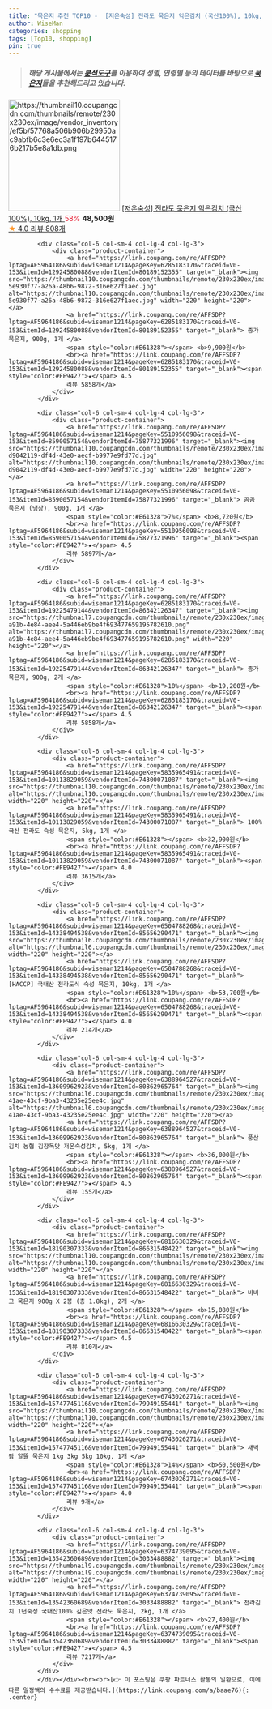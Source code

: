 ```yaml
---
title: "묵은지 추천 TOP10 -  [저온숙성] 전라도 묵은지 익은김치 (국산100%), 10kg, 1개 "
author: WiseMan
categories: shopping
tags: [Top10, shopping]
pin: true
---
```


> ##### 해당 게시물에서는 [**분석도구**](https://itemscout.io/)를 이용하여 **성별**, **연령별** 등의 데이터를 바탕으로 [**묵은지**](https://link.coupang.com/a/baae76)들을 추천해드리고 있습니다.
<div class="container"><div class="row">
            <div class="col-6 col-sm-4 col-lg-4 col-lg-3">
                <div class="product-container">
                    <a href="https://link.coupang.com/re/AFFSDP?lptag=AF5964186&subid=wiseman1214&pageKey=7641906390&traceid=V0-153&itemId=20308108153&vendorItemId=88098479945" target="_blank"><img src="https://thumbnail10.coupangcdn.com/thumbnails/remote/230x230ex/image/vendor_inventory/ef5b/57768a506b906b29950ac9abfb6c3e6ec3a1f197b6445176b217b5e8a1db.png" alt="https://thumbnail10.coupangcdn.com/thumbnails/remote/230x230ex/image/vendor_inventory/ef5b/57768a506b906b29950ac9abfb6c3e6ec3a1f197b6445176b217b5e8a1db.png" width="220" height="220"></a>
                    <a href="https://link.coupang.com/re/AFFSDP?lptag=AF5964186&subid=wiseman1214&pageKey=7641906390&traceid=V0-153&itemId=20308108153&vendorItemId=88098479945" target="_blank"> [저온숙성] 전라도 묵은지 익은김치 (국산100%), 10kg, 1개 </a>
                    <span style="color:#E61328">58%</span> <b>48,500원</b>
                    <br><a href="https://link.coupang.com/re/AFFSDP?lptag=AF5964186&subid=wiseman1214&pageKey=7641906390&traceid=V0-153&itemId=20308108153&vendorItemId=88098479945" target="_blank"><span style="color:#FE9427">★</span> 4.0
                    리뷰 808개</a>
                </div>
            </div>
            
            <div class="col-6 col-sm-4 col-lg-4 col-lg-3">
                <div class="product-container">
                    <a href="https://link.coupang.com/re/AFFSDP?lptag=AF5964186&subid=wiseman1214&pageKey=6285183170&traceid=V0-153&itemId=12924580088&vendorItemId=80189152355" target="_blank"><img src="https://thumbnail10.coupangcdn.com/thumbnails/remote/230x230ex/image/retail/images/548731612400102-5e930f77-a26a-48b6-9872-316e627f1aec.jpg" alt="https://thumbnail10.coupangcdn.com/thumbnails/remote/230x230ex/image/retail/images/548731612400102-5e930f77-a26a-48b6-9872-316e627f1aec.jpg" width="220" height="220"></a>
                    <a href="https://link.coupang.com/re/AFFSDP?lptag=AF5964186&subid=wiseman1214&pageKey=6285183170&traceid=V0-153&itemId=12924580088&vendorItemId=80189152355" target="_blank"> 종가 묵은지, 900g, 1개 </a>
                    <span style="color:#E61328"></span> <b>9,900원</b>
                    <br><a href="https://link.coupang.com/re/AFFSDP?lptag=AF5964186&subid=wiseman1214&pageKey=6285183170&traceid=V0-153&itemId=12924580088&vendorItemId=80189152355" target="_blank"><span style="color:#FE9427">★</span> 4.5
                    리뷰 5858개</a>
                </div>
            </div>
            
            <div class="col-6 col-sm-4 col-lg-4 col-lg-3">
                <div class="product-container">
                    <a href="https://link.coupang.com/re/AFFSDP?lptag=AF5964186&subid=wiseman1214&pageKey=5510956098&traceid=V0-153&itemId=8590057154&vendorItemId=75877321996" target="_blank"><img src="https://thumbnail10.coupangcdn.com/thumbnails/remote/230x230ex/image/retail/images/1849044547524319-d9042119-df4d-43e0-aecf-b9977e9fd77d.jpg" alt="https://thumbnail10.coupangcdn.com/thumbnails/remote/230x230ex/image/retail/images/1849044547524319-d9042119-df4d-43e0-aecf-b9977e9fd77d.jpg" width="220" height="220"></a>
                    <a href="https://link.coupang.com/re/AFFSDP?lptag=AF5964186&subid=wiseman1214&pageKey=5510956098&traceid=V0-153&itemId=8590057154&vendorItemId=75877321996" target="_blank"> 곰곰 묵은지 (냉장), 900g, 1개 </a>
                    <span style="color:#E61328">7%</span> <b>8,720원</b>
                    <br><a href="https://link.coupang.com/re/AFFSDP?lptag=AF5964186&subid=wiseman1214&pageKey=5510956098&traceid=V0-153&itemId=8590057154&vendorItemId=75877321996" target="_blank"><span style="color:#FE9427">★</span> 4.5
                    리뷰 5897개</a>
                </div>
            </div>
            
            <div class="col-6 col-sm-4 col-lg-4 col-lg-3">
                <div class="product-container">
                    <a href="https://link.coupang.com/re/AFFSDP?lptag=AF5964186&subid=wiseman1214&pageKey=6285183170&traceid=V0-153&itemId=19225479144&vendorItemId=86342126347" target="_blank"><img src="https://thumbnail7.coupangcdn.com/thumbnails/remote/230x230ex/image/retail/images/dd9b7aeb-a91b-4e84-aee4-5a446eb9be4f693477659195782610.png" alt="https://thumbnail7.coupangcdn.com/thumbnails/remote/230x230ex/image/retail/images/dd9b7aeb-a91b-4e84-aee4-5a446eb9be4f693477659195782610.png" width="220" height="220"></a>
                    <a href="https://link.coupang.com/re/AFFSDP?lptag=AF5964186&subid=wiseman1214&pageKey=6285183170&traceid=V0-153&itemId=19225479144&vendorItemId=86342126347" target="_blank"> 종가 묵은지, 900g, 2개 </a>
                    <span style="color:#E61328">10%</span> <b>19,200원</b>
                    <br><a href="https://link.coupang.com/re/AFFSDP?lptag=AF5964186&subid=wiseman1214&pageKey=6285183170&traceid=V0-153&itemId=19225479144&vendorItemId=86342126347" target="_blank"><span style="color:#FE9427">★</span> 4.5
                    리뷰 5858개</a>
                </div>
            </div>
            
            <div class="col-6 col-sm-4 col-lg-4 col-lg-3">
                <div class="product-container">
                    <a href="https://link.coupang.com/re/AFFSDP?lptag=AF5964186&subid=wiseman1214&pageKey=5835965491&traceid=V0-153&itemId=10113829059&vendorItemId=74300071087" target="_blank"><img src="https://thumbnail10.coupangcdn.com/thumbnails/remote/230x230ex/image/vendor_inventory/6392/98c87bbabb8305c5d50447c9430fe4d48b19d1792b7c4cb2ce78031e0d4f.jpg" alt="https://thumbnail10.coupangcdn.com/thumbnails/remote/230x230ex/image/vendor_inventory/6392/98c87bbabb8305c5d50447c9430fe4d48b19d1792b7c4cb2ce78031e0d4f.jpg" width="220" height="220"></a>
                    <a href="https://link.coupang.com/re/AFFSDP?lptag=AF5964186&subid=wiseman1214&pageKey=5835965491&traceid=V0-153&itemId=10113829059&vendorItemId=74300071087" target="_blank"> 100% 국산 전라도 숙성 묵은지, 5kg, 1개 </a>
                    <span style="color:#E61328"></span> <b>32,900원</b>
                    <br><a href="https://link.coupang.com/re/AFFSDP?lptag=AF5964186&subid=wiseman1214&pageKey=5835965491&traceid=V0-153&itemId=10113829059&vendorItemId=74300071087" target="_blank"><span style="color:#FE9427">★</span> 4.0
                    리뷰 3615개</a>
                </div>
            </div>
            
            <div class="col-6 col-sm-4 col-lg-4 col-lg-3">
                <div class="product-container">
                    <a href="https://link.coupang.com/re/AFFSDP?lptag=AF5964186&subid=wiseman1214&pageKey=6504788268&traceid=V0-153&itemId=14338494538&vendorItemId=85656290471" target="_blank"><img src="https://thumbnail6.coupangcdn.com/thumbnails/remote/230x230ex/image/vendor_inventory/8bef/d11804ec1a0759e00e35694352ab2ef168f85d127533a1d58022c1e1b88d.jpg" alt="https://thumbnail6.coupangcdn.com/thumbnails/remote/230x230ex/image/vendor_inventory/8bef/d11804ec1a0759e00e35694352ab2ef168f85d127533a1d58022c1e1b88d.jpg" width="220" height="220"></a>
                    <a href="https://link.coupang.com/re/AFFSDP?lptag=AF5964186&subid=wiseman1214&pageKey=6504788268&traceid=V0-153&itemId=14338494538&vendorItemId=85656290471" target="_blank"> [HACCP] 국내산 전라도식 숙성 묵은지, 10kg, 1개 </a>
                    <span style="color:#E61328">10%</span> <b>53,700원</b>
                    <br><a href="https://link.coupang.com/re/AFFSDP?lptag=AF5964186&subid=wiseman1214&pageKey=6504788268&traceid=V0-153&itemId=14338494538&vendorItemId=85656290471" target="_blank"><span style="color:#FE9427">★</span> 4.0
                    리뷰 214개</a>
                </div>
            </div>
            
            <div class="col-6 col-sm-4 col-lg-4 col-lg-3">
                <div class="product-container">
                    <a href="https://link.coupang.com/re/AFFSDP?lptag=AF5964186&subid=wiseman1214&pageKey=6388964527&traceid=V0-153&itemId=13609962923&vendorItemId=80862965764" target="_blank"><img src="https://thumbnail6.coupangcdn.com/thumbnails/remote/230x230ex/image/retail/images/2022/03/04/18/6/49644668-41ae-43cf-9ba3-43235e25ee4c.jpg" alt="https://thumbnail6.coupangcdn.com/thumbnails/remote/230x230ex/image/retail/images/2022/03/04/18/6/49644668-41ae-43cf-9ba3-43235e25ee4c.jpg" width="220" height="220"></a>
                    <a href="https://link.coupang.com/re/AFFSDP?lptag=AF5964186&subid=wiseman1214&pageKey=6388964527&traceid=V0-153&itemId=13609962923&vendorItemId=80862965764" target="_blank"> 풍산김치 농협 김장독맛 저온숙성김치, 5kg, 1개 </a>
                    <span style="color:#E61328"></span> <b>36,000원</b>
                    <br><a href="https://link.coupang.com/re/AFFSDP?lptag=AF5964186&subid=wiseman1214&pageKey=6388964527&traceid=V0-153&itemId=13609962923&vendorItemId=80862965764" target="_blank"><span style="color:#FE9427">★</span> 4.5
                    리뷰 155개</a>
                </div>
            </div>
            
            <div class="col-6 col-sm-4 col-lg-4 col-lg-3">
                <div class="product-container">
                    <a href="https://link.coupang.com/re/AFFSDP?lptag=AF5964186&subid=wiseman1214&pageKey=6816630329&traceid=V0-153&itemId=18190307333&vendorItemId=86631548422" target="_blank"><img src="https://thumbnail10.coupangcdn.com/thumbnails/remote/230x230ex/image/vendor_inventory/b4ed/78bcadb3d1dfe2cb418bab9e3cf120c86953722d849067c81f575d3b8b10.PNG" alt="https://thumbnail10.coupangcdn.com/thumbnails/remote/230x230ex/image/vendor_inventory/b4ed/78bcadb3d1dfe2cb418bab9e3cf120c86953722d849067c81f575d3b8b10.PNG" width="220" height="220"></a>
                    <a href="https://link.coupang.com/re/AFFSDP?lptag=AF5964186&subid=wiseman1214&pageKey=6816630329&traceid=V0-153&itemId=18190307333&vendorItemId=86631548422" target="_blank"> 비비고 묵은지 900g X 2봉 (총 1.8kg), 2개 </a>
                    <span style="color:#E61328"></span> <b>15,080원</b>
                    <br><a href="https://link.coupang.com/re/AFFSDP?lptag=AF5964186&subid=wiseman1214&pageKey=6816630329&traceid=V0-153&itemId=18190307333&vendorItemId=86631548422" target="_blank"><span style="color:#FE9427">★</span> 4.5
                    리뷰 810개</a>
                </div>
            </div>
            
            <div class="col-6 col-sm-4 col-lg-4 col-lg-3">
                <div class="product-container">
                    <a href="https://link.coupang.com/re/AFFSDP?lptag=AF5964186&subid=wiseman1214&pageKey=6743026271&traceid=V0-153&itemId=15747745116&vendorItemId=79949155441" target="_blank"><img src="https://thumbnail10.coupangcdn.com/thumbnails/remote/230x230ex/image/vendor_inventory/48bb/fb6641a895101f1136d4e9f057fb118f03f71e75c0bfd65f69718b706f3a.jpg" alt="https://thumbnail10.coupangcdn.com/thumbnails/remote/230x230ex/image/vendor_inventory/48bb/fb6641a895101f1136d4e9f057fb118f03f71e75c0bfd65f69718b706f3a.jpg" width="220" height="220"></a>
                    <a href="https://link.coupang.com/re/AFFSDP?lptag=AF5964186&subid=wiseman1214&pageKey=6743026271&traceid=V0-153&itemId=15747745116&vendorItemId=79949155441" target="_blank"> 새벽팜 알뜰 묵은지 1kg 3kg 5kg 10kg, 1개 </a>
                    <span style="color:#E61328">14%</span> <b>50,500원</b>
                    <br><a href="https://link.coupang.com/re/AFFSDP?lptag=AF5964186&subid=wiseman1214&pageKey=6743026271&traceid=V0-153&itemId=15747745116&vendorItemId=79949155441" target="_blank"><span style="color:#FE9427">★</span> 4.0
                    리뷰 9개</a>
                </div>
            </div>
            
            <div class="col-6 col-sm-4 col-lg-4 col-lg-3">
                <div class="product-container">
                    <a href="https://link.coupang.com/re/AFFSDP?lptag=AF5964186&subid=wiseman1214&pageKey=6374739095&traceid=V0-153&itemId=13542360689&vendorItemId=3033488882" target="_blank"><img src="https://thumbnail9.coupangcdn.com/thumbnails/remote/230x230ex/image/vendor_inventory/e0ee/425a761dfe9debd6ec9de84f97f4d9c8be984816c7233cecfed399be7265.jpg" alt="https://thumbnail9.coupangcdn.com/thumbnails/remote/230x230ex/image/vendor_inventory/e0ee/425a761dfe9debd6ec9de84f97f4d9c8be984816c7233cecfed399be7265.jpg" width="220" height="220"></a>
                    <a href="https://link.coupang.com/re/AFFSDP?lptag=AF5964186&subid=wiseman1214&pageKey=6374739095&traceid=V0-153&itemId=13542360689&vendorItemId=3033488882" target="_blank"> 전라김치 1년숙성 국내산100% 깊은맛 전라도 묵은지, 2kg, 1개 </a>
                    <span style="color:#E61328"></span> <b>27,400원</b>
                    <br><a href="https://link.coupang.com/re/AFFSDP?lptag=AF5964186&subid=wiseman1214&pageKey=6374739095&traceid=V0-153&itemId=13542360689&vendorItemId=3033488882" target="_blank"><span style="color:#FE9427">★</span> 4.5
                    리뷰 7217개</a>
                </div>
            </div>
            </div></div><br><br>[👉 이 포스팅은 쿠팡 파트너스 활동의 일환으로, 이에 따른 일정액의 수수료를 제공받습니다.](https://link.coupang.com/a/baae76){: .center}